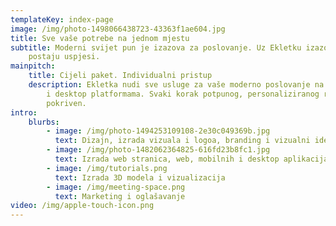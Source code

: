 ```yaml
---
templateKey: index-page
image: /img/photo-1498066438723-43363f1ae604.jpg
title: Sve vaše potrebe na jednom mjestu
subtitle: Moderni svijet pun je izazova za poslovanje. Uz Ekletku izazovi
    postaju uspjesi.
mainpitch:
    title: Cijeli paket. Individualni pristup
	description: Ekletka nudi sve usluge za vaše moderno poslovanje na web, mobilnim
		i desktop platformama. Svaki korak potpunog, personaliziranog rješenja je
		pokriven.
intro:
    blurbs:
        - image: /img/photo-1494253109108-2e30c049369b.jpg
          text: Dizajn, izrada vizuala i logoa, branding i vizualni identitet
        - image: /img/photo-1482062364825-616fd23b8fc1.jpg
          text: Izrada web stranica, web, mobilnih i desktop aplikacija
        - image: /img/tutorials.png
          text: Izrada 3D modela i vizualizacija
        - image: /img/meeting-space.png
          text: Marketing i oglašavanje
video: /img/apple-touch-icon.png
---
```

